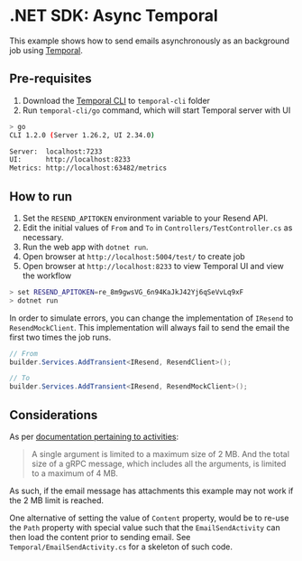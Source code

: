 .NET SDK: Async Temporal
=====================================================================

This example shows how to send emails asynchronously as an background
job using [Temporal](https://temporal.io/).


Pre-requisites
---------------------------------------------------------------------

1. Download the [Temporal CLI](https://docs.temporal.io/cli) to `temporal-cli` folder
2. Run `temporal-cli/go` command, which will start Temporal server with UI

```bash
> go
CLI 1.2.0 (Server 1.26.2, UI 2.34.0)

Server:  localhost:7233
UI:      http://localhost:8233
Metrics: http://localhost:63482/metrics
```


How to run
---------------------------------------------------------------------

1. Set the `RESEND_APITOKEN` environment variable to your Resend API.
2. Edit the initial values of `From` and `To` in `Controllers/TestController.cs` as necessary.
3. Run the web app with `dotnet run`.
4. Open browser at `http://localhost:5004/test/` to create job
5. Open browser at `http://localhost:8233` to view Temporal UI and view the workflow

```bash
> set RESEND_APITOKEN=re_8m9gwsVG_6n94KaJkJ42Yj6qSeVvLq9xF
> dotnet run
```


In order to simulate errors, you can change the implementation of
`IResend` to `ResendMockClient`. This implementation will always fail
to send the email the first two times the job runs.

```csharp
// From
builder.Services.AddTransient<IResend, ResendClient>();

// To
builder.Services.AddTransient<IResend, ResendMockClient>();
```


Considerations
---------------------------------------------------------------------

As per [documentation pertaining to activities](https://docs.temporal.io/develop/dotnet/core-application#develop-activity):

> A single argument is limited to a maximum size of 2 MB. And the total
> size of a gRPC message, which includes all the arguments, is limited
> to a maximum of 4 MB.

As such, if the email message has attachments this example may not work
if the 2 MB limit is reached.

One alternative of setting the value of `Content` property, would be to
re-use the `Path` property with special value such that the `EmailSendActivity`
can then load the content prior to sending email. See `Temporal/EmailSendActivity.cs`
for a skeleton of such code.

